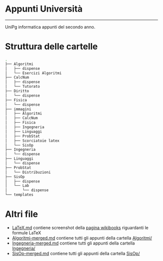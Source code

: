 # Appunti Università

----

UniPg informatica appunti del secondo anno.

# Struttura delle cartelle

````bash
.
├── Algoritmi
│   ├── dispense
│   └── Esercizi Algoritmi
├── CalcNum
│   ├── dispense
│   └── Tutorato
├── Diritto
│   └── dispense
├── Fisica
│   └── dispense
├── immagini
│   ├── Algoritmi
│   ├── CalcNum
│   ├── Fisica
│   ├── Ingegneria
│   ├── Linguaggi
│   ├── ProbStat
│   ├── Scorciatoie latex
│   └── SisOp
├── Ingegneria
│   └── dispense
├── Linguaggi
│   └── dispense
├── ProbStat
│   └── Distribuzioni
├── SisOp
│   ├── dispense
│   └── Lab
│       └── dispense
└── templates
````

# Altri file

- [LaTeX.md](LaTeX.md) contiene screenshot della [pagina wikibooks](https://en.wikibooks.org/wiki/LaTeX/Mathematics) riguardanti le formule LaTeX
- [Algoritmi-merged.md](Algoritmi-merged.md) contiene tutti gli appunti della cartella [Algoritmi/](Algoritmi/)
- [Ingegneria-merged.md](Ingegneria-merged.md) contiene tutti gli appunti della cartella [Ingegneria/](Ingegneria/)
- [SisOp-merged.md](SisOp-merged.md) contiene tutti gli appunti della cartella [SisOp/](SisOp/)
